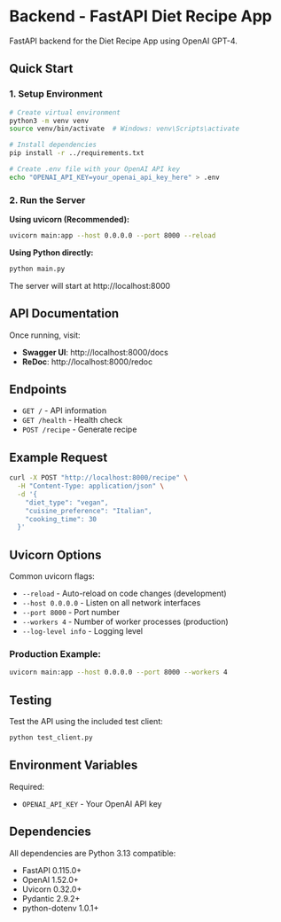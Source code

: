 # Backend - FastAPI Diet Recipe App

FastAPI backend for the Diet Recipe App using OpenAI GPT-4.

## Quick Start

### 1. Setup Environment

```bash
# Create virtual environment
python3 -m venv venv
source venv/bin/activate  # Windows: venv\Scripts\activate

# Install dependencies
pip install -r ../requirements.txt

# Create .env file with your OpenAI API key
echo "OPENAI_API_KEY=your_openai_api_key_here" > .env
```

### 2. Run the Server

**Using uvicorn (Recommended):**
```bash
uvicorn main:app --host 0.0.0.0 --port 8000 --reload
```

**Using Python directly:**
```bash
python main.py
```

The server will start at http://localhost:8000

## API Documentation

Once running, visit:
- **Swagger UI**: http://localhost:8000/docs
- **ReDoc**: http://localhost:8000/redoc

## Endpoints

- `GET /` - API information
- `GET /health` - Health check
- `POST /recipe` - Generate recipe

## Example Request

```bash
curl -X POST "http://localhost:8000/recipe" \
  -H "Content-Type: application/json" \
  -d '{
    "diet_type": "vegan",
    "cuisine_preference": "Italian",
    "cooking_time": 30
  }'
```

## Uvicorn Options

Common uvicorn flags:
- `--reload` - Auto-reload on code changes (development)
- `--host 0.0.0.0` - Listen on all network interfaces
- `--port 8000` - Port number
- `--workers 4` - Number of worker processes (production)
- `--log-level info` - Logging level

### Production Example:
```bash
uvicorn main:app --host 0.0.0.0 --port 8000 --workers 4
```

## Testing

Test the API using the included test client:
```bash
python test_client.py
```

## Environment Variables

Required:
- `OPENAI_API_KEY` - Your OpenAI API key

## Dependencies

All dependencies are Python 3.13 compatible:
- FastAPI 0.115.0+
- OpenAI 1.52.0+
- Uvicorn 0.32.0+
- Pydantic 2.9.2+
- python-dotenv 1.0.1+

